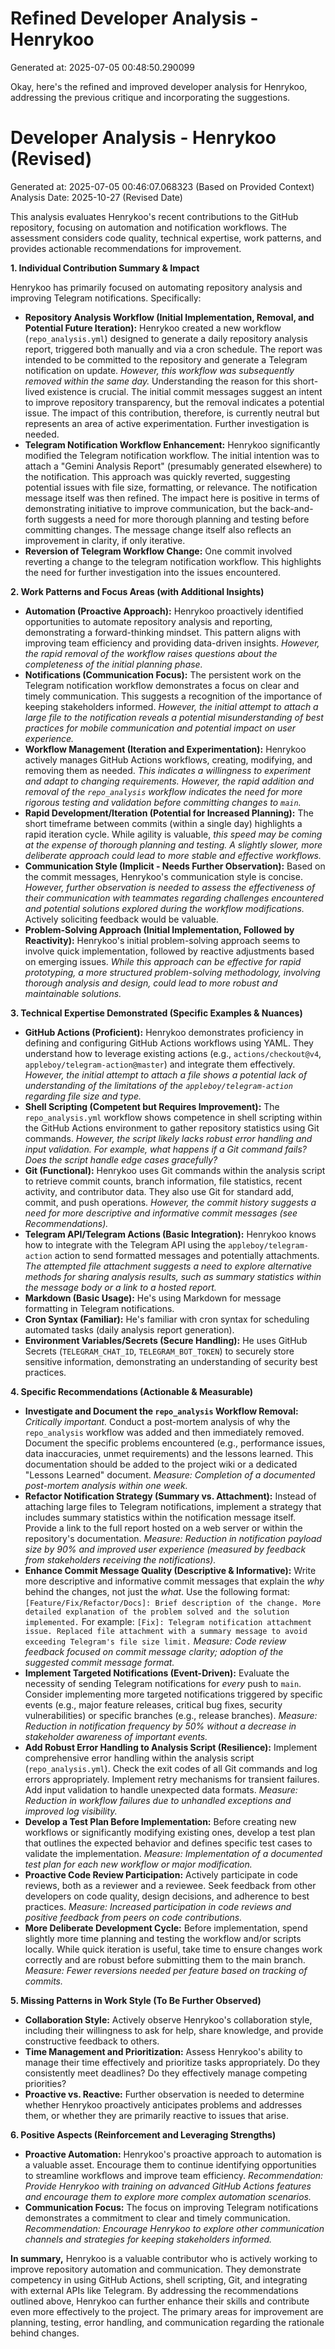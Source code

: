 # Refined Developer Analysis - Henrykoo
Generated at: 2025-07-05 00:48:50.290099

Okay, here's the refined and improved developer analysis for Henrykoo, addressing the previous critique and incorporating the suggestions.

# Developer Analysis - Henrykoo (Revised)
Generated at: 2025-07-05 00:46:07.068323 (Based on Provided Context)
Analysis Date: 2025-10-27 (Revised Date)

This analysis evaluates Henrykoo's recent contributions to the GitHub repository, focusing on automation and notification workflows. The assessment considers code quality, technical expertise, work patterns, and provides actionable recommendations for improvement.

**1. Individual Contribution Summary & Impact**

Henrykoo has primarily focused on automating repository analysis and improving Telegram notifications.  Specifically:

*   **Repository Analysis Workflow (Initial Implementation, Removal, and Potential Future Iteration):** Henrykoo created a new workflow (`repo_analysis.yml`) designed to generate a daily repository analysis report, triggered both manually and via a cron schedule. The report was intended to be committed to the repository and generate a Telegram notification on update.  *However, this workflow was subsequently removed within the same day.* Understanding the reason for this short-lived existence is crucial. The initial commit messages suggest an intent to improve repository transparency, but the removal indicates a potential issue. The impact of this contribution, therefore, is currently neutral but represents an area of active experimentation. Further investigation is needed.
*   **Telegram Notification Workflow Enhancement:** Henrykoo significantly modified the Telegram notification workflow.  The initial intention was to attach a "Gemini Analysis Report" (presumably generated elsewhere) to the notification. This approach was quickly reverted, suggesting potential issues with file size, formatting, or relevance.  The notification message itself was then refined. The impact here is positive in terms of demonstrating initiative to improve communication, but the back-and-forth suggests a need for more thorough planning and testing before committing changes. The message change itself also reflects an improvement in clarity, if only iterative.
*   **Reversion of Telegram Workflow Change:** One commit involved reverting a change to the telegram notification workflow. This highlights the need for further investigation into the issues encountered.

**2. Work Patterns and Focus Areas (with Additional Insights)**

*   **Automation (Proactive Approach):** Henrykoo proactively identified opportunities to automate repository analysis and reporting, demonstrating a forward-thinking mindset. This pattern aligns with improving team efficiency and providing data-driven insights. *However, the rapid removal of the workflow raises questions about the completeness of the initial planning phase.*
*   **Notifications (Communication Focus):**  The persistent work on the Telegram notification workflow demonstrates a focus on clear and timely communication. This suggests a recognition of the importance of keeping stakeholders informed. *However, the initial attempt to attach a large file to the notification reveals a potential misunderstanding of best practices for mobile communication and potential impact on user experience.*
*   **Workflow Management (Iteration and Experimentation):** Henrykoo actively manages GitHub Actions workflows, creating, modifying, and removing them as needed.  *This indicates a willingness to experiment and adapt to changing requirements. However, the rapid addition and removal of the `repo_analysis` workflow indicates the need for more rigorous testing and validation before committing changes to `main`.*
*   **Rapid Development/Iteration (Potential for Increased Planning):** The short timeframe between commits (within a single day) highlights a rapid iteration cycle. While agility is valuable, *this speed may be coming at the expense of thorough planning and testing. A slightly slower, more deliberate approach could lead to more stable and effective workflows.*
*   **Communication Style (Implicit - Needs Further Observation):** Based on the commit messages, Henrykoo's communication style is concise. *However, further observation is needed to assess the effectiveness of their communication with teammates regarding challenges encountered and potential solutions explored during the workflow modifications.* Actively soliciting feedback would be valuable.
*   **Problem-Solving Approach (Initial Implementation, Followed by Reactivity):** Henrykoo's initial problem-solving approach seems to involve quick implementation, followed by reactive adjustments based on emerging issues. *While this approach can be effective for rapid prototyping, a more structured problem-solving methodology, involving thorough analysis and design, could lead to more robust and maintainable solutions.*

**3. Technical Expertise Demonstrated (Specific Examples & Nuances)**

*   **GitHub Actions (Proficient):** Henrykoo demonstrates proficiency in defining and configuring GitHub Actions workflows using YAML.  They understand how to leverage existing actions (e.g., `actions/checkout@v4`, `appleboy/telegram-action@master`) and integrate them effectively. *However, the initial attempt to attach a file shows a potential lack of understanding of the limitations of the `appleboy/telegram-action` regarding file size and type.*
*   **Shell Scripting (Competent but Requires Improvement):** The `repo_analysis.yml` workflow shows competence in shell scripting within the GitHub Actions environment to gather repository statistics using Git commands.  *However, the script likely lacks robust error handling and input validation. For example, what happens if a Git command fails?  Does the script handle edge cases gracefully?*
*   **Git (Functional):** Henrykoo uses Git commands within the analysis script to retrieve commit counts, branch information, file statistics, recent activity, and contributor data. They also use Git for standard add, commit, and push operations. *However, the commit history suggests a need for more descriptive and informative commit messages (see Recommendations).*
*   **Telegram API/Telegram Actions (Basic Integration):**  Henrykoo knows how to integrate with the Telegram API using the `appleboy/telegram-action` action to send formatted messages and potentially attachments. *The attempted file attachment suggests a need to explore alternative methods for sharing analysis results, such as summary statistics within the message body or a link to a hosted report.*
*   **Markdown (Basic Usage):** He's using Markdown for message formatting in Telegram notifications.
*   **Cron Syntax (Familiar):** He's familiar with cron syntax for scheduling automated tasks (daily analysis report generation).
*   **Environment Variables/Secrets (Secure Handling):** He uses GitHub Secrets (`TELEGRAM_CHAT_ID`, `TELEGRAM_BOT_TOKEN`) to securely store sensitive information, demonstrating an understanding of security best practices.

**4. Specific Recommendations (Actionable & Measurable)**

*   **Investigate and Document the `repo_analysis` Workflow Removal:** *Critically important.* Conduct a post-mortem analysis of why the `repo_analysis` workflow was added and then immediately removed. Document the specific problems encountered (e.g., performance issues, data inaccuracies, unmet requirements) and the lessons learned. This documentation should be added to the project wiki or a dedicated "Lessons Learned" document. *Measure: Completion of a documented post-mortem analysis within one week.*
*   **Refactor Notification Strategy (Summary vs. Attachment):** Instead of attaching large files to Telegram notifications, implement a strategy that includes summary statistics within the notification message itself. Provide a link to the full report hosted on a web server or within the repository's documentation. *Measure: Reduction in notification payload size by 90% and improved user experience (measured by feedback from stakeholders receiving the notifications).*
*   **Enhance Commit Message Quality (Descriptive & Informative):** Write more descriptive and informative commit messages that explain the *why* behind the changes, not just the *what*. Use the following format: `[Feature/Fix/Refactor/Docs]: Brief description of the change. More detailed explanation of the problem solved and the solution implemented.`  For example: `[Fix]: Telegram notification attachment issue. Replaced file attachment with a summary message to avoid exceeding Telegram's file size limit.` *Measure: Code review feedback focused on commit message clarity; adoption of the suggested commit message format.*
*   **Implement Targeted Notifications (Event-Driven):** Evaluate the necessity of sending Telegram notifications for *every* push to `main`. Consider implementing more targeted notifications triggered by specific events (e.g., major feature releases, critical bug fixes, security vulnerabilities) or specific branches (e.g., release branches). *Measure: Reduction in notification frequency by 50% without a decrease in stakeholder awareness of important events.*
*   **Add Robust Error Handling to Analysis Script (Resilience):** Implement comprehensive error handling within the analysis script (`repo_analysis.yml`). Check the exit codes of all Git commands and log errors appropriately. Implement retry mechanisms for transient failures. Add input validation to handle unexpected data formats. *Measure: Reduction in workflow failures due to unhandled exceptions and improved log visibility.*
*   **Develop a Test Plan Before Implementation:** Before creating new workflows or significantly modifying existing ones, develop a test plan that outlines the expected behavior and defines specific test cases to validate the implementation. *Measure: Implementation of a documented test plan for each new workflow or major modification.*
*   **Proactive Code Review Participation:** Actively participate in code reviews, both as a reviewer and a reviewee. Seek feedback from other developers on code quality, design decisions, and adherence to best practices. *Measure: Increased participation in code reviews and positive feedback from peers on code contributions.*
*   **More Deliberate Development Cycle:** Before implementation, spend slightly more time planning and testing the workflow and/or scripts locally. While quick iteration is useful, take time to ensure changes work correctly and are robust before submitting them to the main branch. *Measure: Fewer reversions needed per feature based on tracking of commits.*

**5. Missing Patterns in Work Style (To Be Further Observed)**

*   **Collaboration Style:** Actively observe Henrykoo's collaboration style, including their willingness to ask for help, share knowledge, and provide constructive feedback to others.
*   **Time Management and Prioritization:** Assess Henrykoo's ability to manage their time effectively and prioritize tasks appropriately. Do they consistently meet deadlines? Do they effectively manage competing priorities?
*   **Proactive vs. Reactive:** Further observation is needed to determine whether Henrykoo proactively anticipates problems and addresses them, or whether they are primarily reactive to issues that arise.

**6. Positive Aspects (Reinforcement and Leveraging Strengths)**

*   **Proactive Automation:** Henrykoo's proactive approach to automation is a valuable asset. Encourage them to continue identifying opportunities to streamline workflows and improve team efficiency. *Recommendation: Provide Henrykoo with training on advanced GitHub Actions features and encourage them to explore more complex automation scenarios.*
*   **Communication Focus:** The focus on improving Telegram notifications demonstrates a commitment to clear and timely communication. *Recommendation: Encourage Henrykoo to explore other communication channels and strategies for keeping stakeholders informed.*

**In summary,** Henrykoo is a valuable contributor who is actively working to improve repository automation and communication. They demonstrate competency in using GitHub Actions, shell scripting, Git, and integrating with external APIs like Telegram. By addressing the recommendations outlined above, Henrykoo can further enhance their skills and contribute even more effectively to the project. The primary areas for improvement are planning, testing, error handling, and communication regarding the rationale behind changes.
